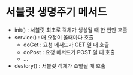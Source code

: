 # 서블릿 생명주기 메서드

- init()
: 서블릿 최초로 객체가 생성될 때 한 번만 호출
- service()
: 매 요청이 올때마다 호출
	- doGet
	: 요청 메서드가 GET 일 때 호출
	- doPost
	: 요청 메서드가 POST 일 때 호출
	- ...
- destory()
: 서블릿 객체가 소멸될 때 호출